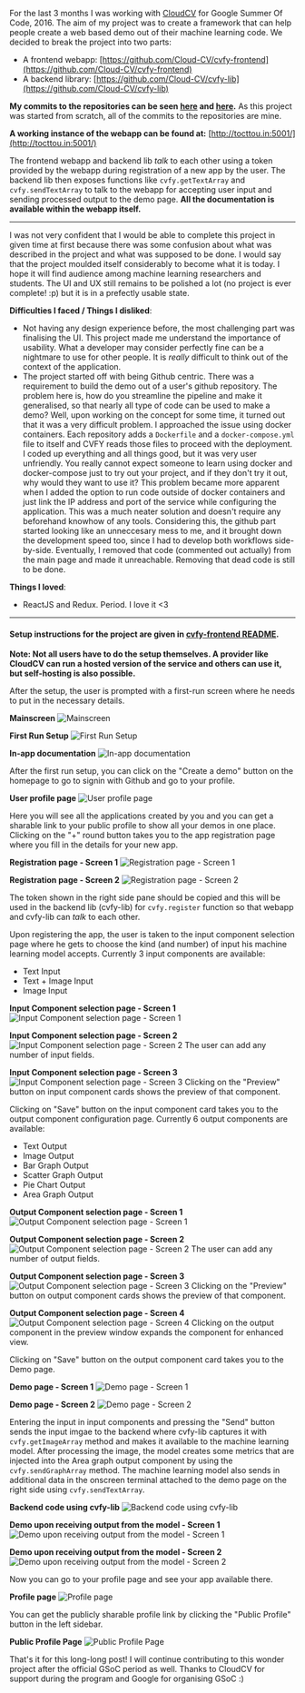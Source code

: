 For the last 3 months I was working with [CloudCV](http://cloudcv.org) for Google Summer Of Code, 2016. The aim of my project was to create a framework that can help people create a web based demo out of their machine learning code. We decided to break the project into two parts:

  - A frontend webapp: [https://github.com/Cloud-CV/cvfy-frontend](https://github.com/Cloud-CV/cvfy-frontend)
  - A backend library: [https://github.com/Cloud-CV/cvfy-lib](https://github.com/Cloud-CV/cvfy-lib)

**My commits to the repositories can be seen [here](https://github.com/Cloud-CV/cvfy-frontend/commits/master) and [here](https://github.com/Cloud-CV/cvfy-lib/commits/master).** As this project was started from scratch, all of the commits to the repositories are mine.

**A working instance of the webapp can be found at:** [http://tocttou.in:5001/](http://tocttou.in:5001/)

The frontend webapp and backend lib _talk_ to each other using a token provided by the webapp during registration of a new app by the user. The backend lib then exposes functions like `cvfy.getTextArray` and `cvfy.sendTextArray` to talk to the webapp for accepting user input and sending processed output to the demo page. **All the documentation is available within the webapp itself.**

---

I was not very confident that I would be able to complete this project in given time at first because there was some confusion about what was described in the project and what was supposed to be done. I would say that the project moulded itself considerably to become what it is today. I hope it will find audience among machine learning researchers and students. The UI and UX still remains to be polished a lot (no project is ever complete! :p) but it is in a prefectly usable state.

**Difficulties I faced / Things I disliked**:

  - Not having any design experience before, the most challenging part was finalising the UI. This project made me understand the importance of usability. What a developer may consider perfectly fine can be a nightmare to use for other people. It is _really_ difficult to think out of the context of the application.
  - The project started off with being Github centric. There was a requirement to build the demo out of a user's github repository. The problem here is, how do you streamline the pipeline and make it generalised, so that nearly all type of code can be used to make a demo? Well, upon working on the concept for some time, it turned out that it was a very difficult problem. I approached the issue using docker containers. Each repository adds a `Dockerfile` and a `docker-compose.yml` file to itself and CVFY reads those files to proceed with the deployment. I coded up everything and all things good, but it was very user unfriendly. You really cannot expect someone to learn using docker and docker-compose just to try out your project, and if they don't try it out, why would they want to use it? This problem became more apparent when I added the option to run code outside of docker containers and just link the IP address and port of the service while configuring the application. This was a much neater solution and doesn't require any beforehand knowhow of any tools. Considering this, the github part started looking like an unneccesary mess to me, and it brought down the development speed too, since I had to develop both workflows side-by-side. Eventually, I removed that code (commented out actually) from the main page and made it unreachable. Removing that dead code is still to be done.
 
**Things I loved**:
  - ReactJS and Redux. Period. I love it <3

---

#### Setup instructions for the project are given in [cvfy-frontend README](https://github.com/Cloud-CV/cvfy-frontend/blob/master/README.md). 

**Note: Not all users have to do the setup themselves. A provider like CloudCV can run a hosted version of the service and others can use it, but self-hosting is also possible.**

After the setup, the user is prompted with a first-run screen where he needs to put in the necessary details.

**Mainscreen**
![Mainscreen](https://i.imgur.com/up2cVm2.png)

**First Run Setup**
![First Run Setup](https://i.imgur.com/XWYy1kl.png)

**In-app documentation**
![In-app documentation](https://i.imgur.com/qYpaTie.png)

After the first run setup, you can click on the "Create a demo" button on the homepage to go to signin with Github and go to your profile.

**User profile page**
![User profile page](https://i.imgur.com/DFJw5m8.png)

Here you will see all the applications created by you and you can get a sharable link to your public profile to show all your demos in one place. Clicking on the "+" round button takes you to the app registration page where you fill in the details for your new app.

**Registration page - Screen 1**
![Registration page - Screen 1](https://i.imgur.com/qjdF5i2.png)

**Registration page - Screen 2**
![Registration page - Screen 2](https://i.imgur.com/xM8730E.png)

The token shown in the right side pane should be copied and this will be used in the backend lib (cvfy-lib) for `cvfy.register` function so that webapp and cvfy-lib can _talk_ to each other.

Upon registering the app, the user is taken to the input component selection page where he gets to choose the kind (and number) of input his machine learning model accepts. Currently 3 input components are available:

  - Text Input
  - Text + Image Input
  - Image Input

**Input Component selection page - Screen 1**
![Input Component selection page - Screen 1](https://i.imgur.com/xlAER5i.png)

**Input Component selection page - Screen 2**
![Input Component selection page - Screen 2](https://i.imgur.com/g6kcZuK.png)
The user can add any number of input fields.

**Input Component selection page - Screen 3**
![Input Component selection page - Screen 3](https://i.imgur.com/RVeXOBm.png)
Clicking on the "Preview" button on input component cards shows the preview of that component.

Clicking on "Save" button on the input component card takes you to the output component configuration page. Currently 6 output components are available:

  - Text Output
  - Image Output
  - Bar Graph Output
  - Scatter Graph Output
  - Pie Chart Output
  - Area Graph Output

**Output Component selection page - Screen 1**
![Output Component selection page - Screen 1](https://i.imgur.com/IcqG1tN.png)

**Output Component selection page - Screen 2**
![Output Component selection page - Screen 2](https://i.imgur.com/RW9UN4A.png)
The user can add any number of output fields.

**Output Component selection page - Screen 3**
![Output Component selection page - Screen 3](https://i.imgur.com/4waGX5i.png)
Clicking on the "Preview" button on output component cards shows the preview of that component.

**Output Component selection page - Screen 4**
![Output Component selection page - Screen 4](https://i.imgur.com/lkSlcws.png)
Clicking on the output component in the preview window expands the component for enhanced view.

Clicking on "Save" button on the output component card takes you to the Demo page.

**Demo page - Screen 1**
![Demo page - Screen 1](https://i.imgur.com/Al4Uaec.png)

**Demo page - Screen 2**
![Demo page - Screen 2](https://i.imgur.com/EFancBV.png)

Entering the input in input components and pressing the "Send" button sends the input imgae to the backend where cvfy-lib captures it with `cvfy.getImageArray` method and makes it available to the machine learning model. After processing the image, the model creates some metrics that are injected into the Area graph output component by using the `cvfy.sendGraphArray` method. The machine learning model also sends in additional data in the onscreen terminal attached to the demo page on the right side using `cvfy.sendTextArray`.

**Backend code using cvfy-lib**
![Backend code using cvfy-lib](https://i.imgur.com/1U48SDH.png?1)

**Demo upon receiving output from the model - Screen 1**
![Demo upon receiving output from the model - Screen 1](https://i.imgur.com/38bdX5b.png)

**Demo upon receiving output from the model - Screen 2**
![Demo upon receiving output from the model - Screen 2](https://i.imgur.com/5jpJQIk.png)

Now you can go to your profile page and see your app available there.

**Profile page**
![Profile page](https://i.imgur.com/R8pyBXR.png)

You can get the publicly sharable profile link by clicking the "Public Profile" button in the left sidebar.

**Public Profile Page**
![Public Profile Page](https://i.imgur.com/9ZLgJFf.png)

That's it for this long-long post! I will continue contributing to this wonder project after the official GSoC period as well. Thanks to CloudCV for support during the program and Google for organising GSoC :)
